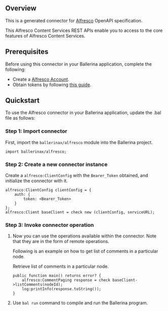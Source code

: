 ## Overview
This is a generated connector for [Alfresco](https://api-explorer.alfresco.com/api-explorer/) OpenAPI specification. 

This Alfresco Content Services REST APIs enable you to access to the core features of Alfresco Content Services.

## Prerequisites

Before using this connector in your Ballerina application, complete the following:

* Create a [Alfresco Account](https://www.alfresco.com/try-alfresco-acs).
* Obtain tokens by following [this guide](https://docs.alfresco.com/content-services/latest/develop/repo-ext-points/authentication/).

## Quickstart

To use the Alfresco connector in your Ballerina application, update the .bal file as follows:

### Step 1: Import connector
First, import the `ballerinax/alfresco` module into the Ballerina project.
```ballerina
import ballerinax/alfresco;
```

### Step 2: Create a new connector instance
Create a `alfresco:ClientConfig` with the `Bearer_Token` obtained, and initialize the connector with it.
```ballerina
alfresco:ClientConfig clientConfig = {
    auth: {
        token: <Bearer_Token>
    }
};
alfresco:Client baseClient = check new (clientConfig, serviceURL);
```

### Step 3: Invoke connector operation
1. Now you can use the operations available within the connector. Note that they are in the form of remote operations.

    Following is an example on how to get list of comments in a particular node.

    Retrieve list of comments in a particular node.

    ```ballerina
    public function main() returns error? {
        alfresco:CommentPaging response = check baseClient->listComments(nodeId);
        log:printInfo(response.toString());
    }
    ``` 

2. Use `bal run` command to compile and run the Ballerina program.